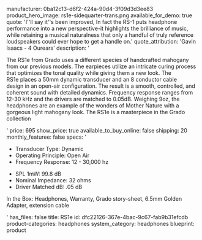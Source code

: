 manufacturer: 0ba12c13-d6f2-424a-90d4-3f09d3d3ee83
product_hero_image: rs1e-sidequarter-trans.png
available_for_demo: true
quote: 'I''ll say it''s been improved, In fact the RS-1 puts headphone performance into a new perspective-it highlights the brilliance of music, while retaining a musical naturalness that only a handful of truly reference loudspeakers could ever hope to get a handle on.'
quote_attribution: 'Gavin Isaacs - 4 Ourears'
description: '<p>The RS1e&nbsp;from Grado&nbsp;uses a&nbsp;different species of handcrafted mahogany from our previous models. The earpieces utilize an&nbsp;intricate curing process that optimizes the tonal quality while giving them a new look. The RS1e&nbsp;places&nbsp;a 50mm dynamic transducer and&nbsp;an 8 conductor cable design&nbsp;in an open-air configuration. The result is a smooth, controlled, and coherent sound with detailed dynamics. Frequency response ranges from 12-30 kHz and the drivers are matched to 0.05dB. Weighing 9oz, the headphones are an example of the wonders of Mother Nature with a gorgeous&nbsp;light mahogany look. The RS1e is a masterpiece in the Grado collection</p>'
price: 695
show_price: true
available_to_buy_online: false
shipping: 20
monthly_featuree: false
specs: '<ul><li>Transducer Type: Dynamic</li><li>Operating Principle: Open Air</li><li>Frequency Response: 12 - 30,000 hz</li></ul><ul><li>SPL 1mW: 99.8 dB</li><li>Nominal Impedance: 32 ohms</li><li>Driver Matched dB: .05 dB</li></ul><p>In the Box: Headphones, Warranty, Grado story-sheet, 6.5mm Golden Adapter, extension cable</p>'
has_files: false
title: RS1e
id: dfc22126-367e-4bac-9c67-fab9b31efcdb
product-categories: headphones
system_category: headphones
blueprint: product
